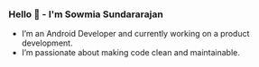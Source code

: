 ### Hello 👋 - I'm Sowmia Sundararajan

- I’m an Android Developer and currently working on a product development.
- I’m passionate about making code clean and maintainable.
